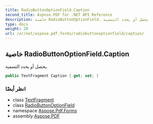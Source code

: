 ```yaml
---
title: RadioButtonOptionField.Caption
second_title: Aspose.PDF for .NET API Reference
description: خاصية RadioButtonOptionField. يحصل أو يحدد التسمية
type: docs
weight: 20
url: /ar/net/aspose.pdf.forms/radiobuttonoptionfield/caption/
---
```

## خاصية RadioButtonOptionField.Caption

يحصل أو يحدد التسمية.

```csharp
public TextFragment Caption { get; set; }
```

### انظر أيضًا

* class [TextFragment](../../../aspose.pdf.text/textfragment/)
* class [RadioButtonOptionField](../)
* namespace [Aspose.Pdf.Forms](../../../aspose.pdf.forms/)
* assembly [Aspose.PDF](../../../)